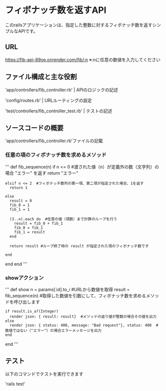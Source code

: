# フィボナッチ数を返すAPI
このrailsアプリケーションは、指定した整数に対するフィボナッチ数を返すシンプルなAPIです。


## URL
https://fib-api-89oe.onrender.com/fib/:n
※:nに任意の数値を入力してください


## ファイル構成と主な役割
'app/controllers/fib_controller.rb' | APIのロジックの記述

'config/routes.rb' | URLルーティングの設定

'test/controllers/fib_controller_test.rb' | テストの記述


## ソースコードの概要
'app/controllers/fib_controller.rb'ファイルの記載

### 任意の項のフィボナッチ数を求めるメソッド

'''
  def fib_sequence(n)
    if n <= 0  #渡された値（n）が定義外の数（文字列）の場合 "エラー" を返す
      return "エラー"

    elsif n <= 2  #フィボナッチ数列の第一項、第二項が指定された場合、1を返す
      return 1

    else
      result = 0
      fib_0 = 1
      fib_1 = 1

      (3..n).each do  #任意の値（項数）まで計算のループを行う
        result = fib_0 + fib_1
        fib_0 = fib_1
        fib_1 = result
      end
      
      return result #ループ終了時の result が指定された項のフィボナッチ数です

    end
  end
end
'''

### showアクション

'''
  def show
    n = params[:id].to_i  #URLから数値を取得
    result = fib_sequence(n)  #取得した数値を引数にして、フィボナッチ数を求めるメソッドを呼び出します

    if result.is_a?(Integer)
      render json: { result: result}  #メソッドの返り値が整数の場合その値を出力
    else
      render json: { status: 400, message: "Bad request"}, status: 400  #数値ではない（"エラー"）の場合エラーメッセージを出力
    end
  end
'''


## テスト

以下のコマンドでテストを実行できます

'rails test'

